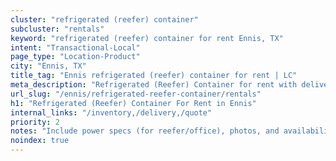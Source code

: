 ```yaml
---
cluster: "refrigerated (reefer) container"
subcluster: "rentals"
keyword: "refrigerated (reefer) container for rent Ennis, TX"
intent: "Transactional-Local"
page_type: "Location-Product"
city: "Ennis, TX"
title_tag: "Ennis refrigerated (reefer) container for rent | LC"
meta_description: "Refrigerated (Reefer) Container for rent with delivery in Ennis, TX. LC Container — local Since 2003. Get pricing today."
url_slug: "/ennis/refrigerated-reefer-container/rentals"
h1: "Refrigerated (Reefer) Container For Rent in Ennis"
internal_links: "/inventory,/delivery,/quote"
priority: 2
notes: "Include power specs (for reefer/office), photos, and availability."
noindex: true
---
```


<!-- TODO: Add unique city/inventory copy, images, and internal links here. -->
